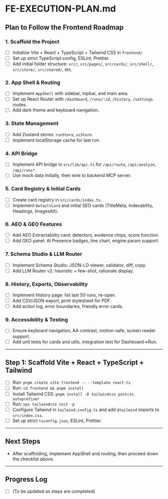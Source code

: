 # FE-EXECUTION-PLAN.md

## Plan to Follow the Frontend Roadmap

### 1. Scaffold the Project
- [ ] Initialize Vite + React + TypeScript + Tailwind CSS in `frontend/`.
- [ ] Set up strict TypeScript config, ESLint, Prettier.
- [ ] Add initial folder structure: `src/`, `src/pages/`, `src/cards/`, `src/shell/`, `src/store/`, `src/shared/`, etc.

### 2. App Shell & Routing
- [ ] Implement `AppShell` with sidebar, topbar, and main area.
- [ ] Set up React Router with `/dashboard`, `/runs/:id`, `/history`, `/settings` routes.
- [ ] Add dark theme and keyboard navigation.

### 3. State Management
- [ ] Add Zustand stores: `runStore`, `uiStore`.
- [ ] Implement localStorage cache for last run.

### 4. API Bridge
- [ ] Implement API bridge in `src/lib/api.ts` for `/api/route`, `/api/analyze`, `/api/runs*`.
- [ ] Use mock data initially, then wire to backend MCP server.

### 5. Card Registry & Initial Cards
- [ ] Create card registry in `src/cards/index.ts`.
- [ ] Implement `DefaultCard` and initial SEO cards (TitleMeta, Indexability, Headings, ImagesAlt).

### 6. AEO & GEO Features
- [ ] Add AEO Extractability card: detectors, evidence chips, score function.
- [ ] Add GEO panel: AI Presence badges, line chart, engine param support.

### 7. Schema Studio & LLM Router
- [ ] Implement Schema Studio: JSON-LD viewer, validator, diff, copy.
- [ ] Add LLM Router v2: heuristic + few-shot, rationale display.

### 8. History, Exports, Observability
- [ ] Implement History page: list last 50 runs, re-open.
- [ ] Add CSV/JSON export, print stylesheet for PDF.
- [ ] Add action log, error boundaries, friendly error cards.

### 9. Accessibility & Testing
- [ ] Ensure keyboard navigation, AA contrast, motion-safe, screen reader support.
- [ ] Add unit tests for cards and utils, integration test for Dashboard→Run.

---

## Step 1: Scaffold Vite + React + TypeScript + Tailwind

- [ ] Run: `pnpm create vite frontend -- --template react-ts`
- [ ] Run: `cd frontend && pnpm install`
- [ ] Install Tailwind CSS: `pnpm install -D tailwindcss postcss autoprefixer`
- [ ] Run: `npx tailwindcss init -p`
- [ ] Configure Tailwind in `tailwind.config.ts` and add `@tailwind` imports to `src/index.css`.
- [ ] Set up strict `tsconfig.json`, ESLint, Prettier.

---

## Next Steps
- After scaffolding, implement AppShell and routing, then proceed down the checklist above.

---

## Progress Log
- [ ] (To be updated as steps are completed)

